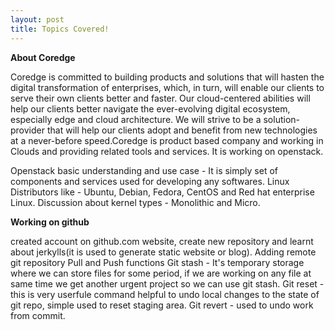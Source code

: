 ```yaml
---
layout: post
title: Topics Covered!
---
```


**About Coredge**

Coredge is committed to building products and solutions that will hasten the digital transformation of enterprises, which, in turn, will enable our clients to serve their own clients better and faster. Our cloud-centered abilities will help our clients better navigate the ever-evolving digital ecosystem, especially edge and cloud architecture. We will strive to be a solution-provider that will help our clients adopt and benefit from new technologies at a never-before speed.Coredge is product based company and working in Clouds and providing related tools and services. It is working on openstack.

Openstack basic understanding and use case - It is simply set of components and services used for developing any softwares.
Linux Distributors like - Ubuntu, Debian, Fedora, CentOS and Red hat enterprise Linux.
Discussion about kernel types - Monolithic and Micro. 

**Working on github**

created account on github.com website, create new repository and learnt about jerkylls(it is used to generate static website or blog).
Adding remote git repository
Pull and Push functions
Git stash - It's temporary storage where we can store files for some period, if we are working on any file at same time we get another urgent project so we can use git stash.
Git reset - this is very userfule command helpful to undo local changes to the state of git repo, simple used to reset staging area.
Git revert - used to undo work from commit.

